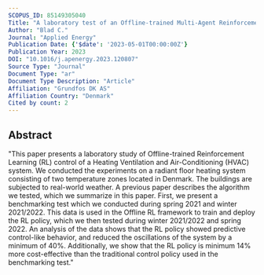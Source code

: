 ```yaml
---
SCOPUS_ID: 85149305040
Title: "A laboratory test of an Offline-trained Multi-Agent Reinforcement Learning Algorithm for Heating Systems"
Author: "Blad C."
Journal: "Applied Energy"
Publication Date: {'$date': '2023-05-01T00:00:00Z'}
Publication Year: 2023
DOI: "10.1016/j.apenergy.2023.120807"
Source Type: "Journal"
Document Type: "ar"
Document Type Description: "Article"
Affiliation: "Grundfos DK AS"
Affiliation Country: "Denmark"
Cited by count: 2
---
```


## Abstract
"This paper presents a laboratory study of Offline-trained Reinforcement Learning (RL) control of a Heating Ventilation and Air-Conditioning (HVAC) system. We conducted the experiments on a radiant floor heating system consisting of two temperature zones located in Denmark. The buildings are subjected to real-world weather. A previous paper describes the algorithm we tested, which we summarize in this paper. First, we present a benchmarking test which we conducted during spring 2021 and winter 2021/2022. This data is used in the Offline RL framework to train and deploy the RL policy, which we then tested during winter 2021/2022 and spring 2022. An analysis of the data shows that the RL policy showed predictive control-like behavior, and reduced the oscillations of the system by a minimum of 40%. Additionally, we show that the RL policy is minimum 14% more cost-effective than the traditional control policy used in the benchmarking test."
